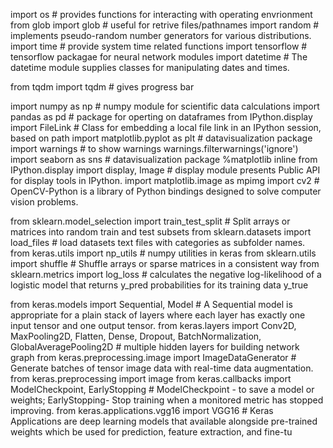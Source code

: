import os # provides functions for interacting with operating envrionment
from glob import glob # useful for retrive files/pathnames 
import random # implements pseudo-random number generators for various distributions.
import time # provide system time related functions
import tensorflow # tensorflow packagae for neural network modules
import datetime # The datetime module supplies classes for manipulating dates and times.


from tqdm import tqdm # gives progress bar 

import numpy as np # numpy module for scientific data calculations 
import pandas as pd # package for operting on dataframes 
from IPython.display import FileLink # Class for embedding a local file link in an IPython session, based on path
import matplotlib.pyplot as plt # datavisualization package
import warnings # to show warnings
warnings.filterwarnings('ignore') 
import seaborn as sns # datavisualization package
%matplotlib inline
from IPython.display import display, Image # display module presents Public API for display tools in IPython.
import matplotlib.image as mpimg 
import cv2 # OpenCV-Python is a library of Python bindings designed to solve computer vision problems.

from sklearn.model_selection import train_test_split # Split arrays or matrices into random train and test subsets
from sklearn.datasets import load_files   # load datasets  text files with categories as subfolder names.    
from keras.utils import np_utils # numpy utilities in keras
from sklearn.utils import shuffle # Shuffle arrays or sparse matrices in a consistent way
from sklearn.metrics import log_loss # calculates the negative log-likelihood of a logistic model that returns y_pred probabilities for its training data y_true

from keras.models import Sequential, Model # A Sequential model is appropriate for a plain stack of layers where each layer has exactly one input tensor and one output tensor.
from keras.layers import Conv2D, MaxPooling2D, Flatten, Dense, Dropout, BatchNormalization, GlobalAveragePooling2D # multiple hidden layers for building network graph
from keras.preprocessing.image import ImageDataGenerator # Generate batches of tensor image data with real-time data augmentation.
from keras.preprocessing import image
from keras.callbacks import ModelCheckpoint, EarlyStopping # ModelCheckpoint - to save a model or weights;  EarlyStopping- Stop training when a monitored metric has stopped improving.
from keras.applications.vgg16 import VGG16 # Keras Applications are deep learning models that  available alongside pre-trained weights which be used for prediction, feature extraction, and fine-tu












